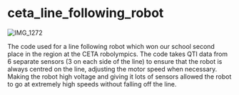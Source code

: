 # ceta_line_following_robot

![IMG_1272](https://github.com/user-attachments/assets/2c0b535f-c275-4643-9553-a6891187b081)


The code used for a line following robot which won our school second place in the region at the CETA robolympics. The code takes QTI data from 6 separate sensors (3 on each side of the line) to ensure that the robot is always centred on the line, adjusting the motor speed when necessary. Making the robot high voltage and giving it lots of sensors allowed the robot to go at extremely high speeds without falling off the line.
